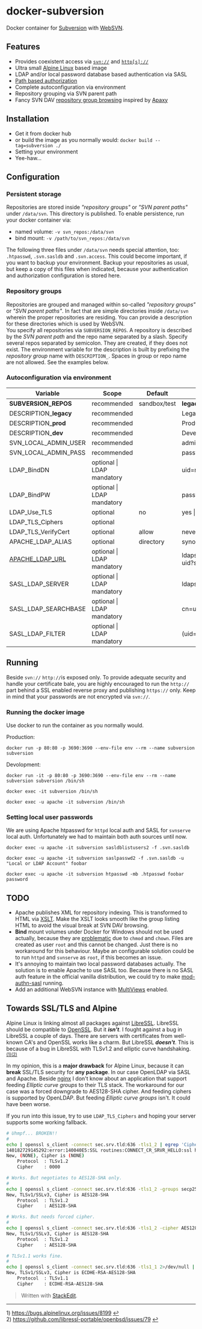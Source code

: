 # docker-subversion
Docker container for [Subversion][1] with [WebSVN][2].

[1]: http://subversion.apache.org/
[2]: https://websvnphp.github.io/

## Features
* Provides coexistent access via [`svn://`][3] and [`http[s]://`][4]
* Ultra small [Alpine Linux][5] based image
* LDAP and/or local password database based authentication via SASL
* [Path based authorization][6]
* Complete autoconfiguration via environment
* Repository grouping via SVN parent path
* Fancy SVN DAV [repository group browsing][7] inspired by [Apaxy][8]

[3]: http://svnbook.red-bean.com/1.7/svn.serverconfig.svnserve.html
[4]: http://svnbook.red-bean.com/1.7/svn.serverconfig.httpd.html
[5]: https://alpinelinux.org/
[6]: http://svnbook.red-bean.com/1.7/svn.serverconfig.pathbasedauthz.html
[7]: http://httpd.apache.org/docs/2.4/mod/mod_autoindex.html
[8]: https://oupala.github.io/apaxy/

## Installation
* Get it from docker hub
* or build the image as you normally would: `docker build --tag=subversion ./`
* Setting your environment
* Yee-haw...

## Configuration

### Persistent storage
Repositories are stored inside *"repository groups"* or *"SVN parent paths"* under `/data/svn`. This directory is published. To enable persistence, run your docker container via:

* named volume: `-v svn_repos:/data/svn`
* bind mount: `-v /path/to/svn_repos:/data/svn`

The following three files under `/data/svn` needs special attention, too: `.htpasswd`, `.svn.sasldb` and `.svn.access`. This could become important, if you want to backup your environment. Backup your repositories as usual, but keep a copy of this files when indicated, because your authentication and authorization configuration is stored here.

### Repository groups
Repositories are grouped and managed within so-called *"repository groups"* or *"SVN parent paths"*. In fact that are simple directories inside `/data/svn` wherein the proper repositories are residing. You can provide a description for these directories which is used by WebSVN.   
You specify all repositories via `SUBVERSION_REPOS`. A repository is described by the *SVN parent path* and the repo name separated by a slash. Specify several repos separated by semicolon. They are created, if they does not exist. The environment variable for the description is built by prefixing the *repository group* name with `DESCRIPTION_`. Spaces in group or repo name are not allowed. See the examples below.

### Autoconfiguration via environment
| Variable | Scope | Default | Example |
| --- | --- | --- | --- |
| **SUBVERSION_REPOS** | recommended | sandbox/test | **legacy**/code;**legacy**/conf;**dev**/apps;**prod**/apps |
| DESCRIPTION_**legacy** | recommended | | Legacy stuff |
| DESCRIPTION_**prod** | recommended | | Production app code & config |
| DESCRIPTION_**dev** | recommended | | Development app code & config |
| SVN_LOCAL_ADMIN_USER | recommended | | admin |
| SVN_LOCAL_ADMIN_PASS | recommended | | password |
| LDAP_BindDN | optional \| LDAP mandatory | | uid=root,cn=users,dc=example,dc=com |
| LDAP_BindPW | optional \| LDAP mandatory | | password |
| LDAP_Use_TLS |optional | no | yes \| no |
| LDAP_TLS_Ciphers | optional | | |
| LDAP_TLS_VerifyCert | optional | allow | never \| allow \| try \| demand |
| APACHE_LDAP_ALIAS | optional | directory | synology |
| [APACHE_LDAP_URL][20] | optional \| LDAP mandatory | | ldaps://synology/cn=users,dc=example,dc=com?uid?sub |
| SASL_LDAP_SERVER | optional \| LDAP mandatory | | ldaps://synology |
| SASL_LDAP_SEARCHBASE | optional \| LDAP mandatory | | cn=users,dc=example,dc=com |
| SASL_LDAP_FILTER | optional \| LDAP mandatory | | (uid=%U) |

[20]: http://httpd.apache.org/docs/2.4/mod/mod_authnz_ldap.html#authldapurl

## Running
Beside `svn://` `http://`is exposed only. To provide adequate security and handle your certificate bale, you are highly encouraged to run the `http://` part behind a SSL enabled reverse proxy and publishing `https://` only. Keep in mind that your passwords are not encrypted via `svn://`.

### Running the docker image
Use docker to run the container as you normally would.

Production:

`docker run -p 80:80 -p 3690:3690 --env-file env --rm --name subversion subversion`

Devolopment:

`docker run -it -p 80:80 -p 3690:3690 --env-file env --rm --name subversion subversion /bin/sh`

`docker exec -it subversion /bin/sh`

`docker exec -u apache -it subversion /bin/sh`

### Setting local user passwords
We are using Apache htpasswd for `httpd` local auth and SASL for `svnserve` local auth. Unfortunately we had to maintain both auth sources until now.

`docker exec -u apache -it subversion sasldblistusers2 -f .svn.sasldb`

`docker exec -u apache -it subversion saslpasswd2 -f .svn.sasldb -u "Local or LDAP Account" foobar`

`docker exec -u apache -it subversion htpasswd -mb .htpasswd foobar password`

## TODO
* Apache publishes XML for repository indexing. This is transformed to HTML via [XSLT][9]. Make the XSLT looks smooth like the group listing HTML to avoid the visual break at SVN DAV browsing.
* **Bind** mount volumes under Docker for Windows should not be used actually, because they are [problematic][10] due to `chmod` and `chown`. Files are created as user `root` and this cannot be changed. Just there is no workaround for this behaviour. Maybe an configurable solution could be to run `httpd` and `svnserve` as `root`, if this becomes an issue.
* It's annoying to maintain two local password databases actually. The solution is to enable Apache to use SASL too. Because there is no SASL auth feature in the official vanilla distribution, we could try to make [mod-authn-sasl][11] running.
* Add an additional WebSVN instance with [MultiViews][12] enabled.

[9]: https://svn.apache.org/repos/asf/subversion/trunk/tools/xslt/svnindex.xsl
[10]: https://docs.docker.com/docker-for-windows/troubleshoot/#permissions-errors-on-data-directories-for-shared-volumes
[11]: https://sourceforge.net/projects/mod-authn-sasl
[12]: https://websvnphp.github.io/docs/install.html#multiviews

## Towards SSL/TLS and Alpine
Alpine Linux is linking almost all packages against [LibreSSL][13]. LibreSSL should be compatible to [OpenSSL][14]. But it ***isn't***. I fought against a bug in LibreSSL a couple of days. There are servers with certificates from well-known CA's and OpenSSL works like a charm. But LibreSSL ***doesn't***. This is because of a bug in LibreSSL with TLSv1.2 and elliptic curve handshaking. <sup id="a1">[(1)](#f1)</sup><sup id="a2">[(2)](#f2)</sup>

In my opinion, this is a **major drawback** for Alpine Linux, because it can **break** SSL/TLS security for **any package**. In our case OpenLDAP via SASL and Apache. Beside [nginx][15] I don't know about an application that support feeding *Elliptic curve groups* to their TLS stack. The workaround for our case was a forced downgrade to AES128-SHA cipher. And feeding ciphers is supported by OpenLDAP. But feeding *Elliptic curve groups* isn't. It could have been worse.

If you run into this issue, try to use `LDAP_TLS_Ciphers` and hoping your server supports some working fallback.

[^1]: https://bugs.alpinelinux.org/issues/8199 "LibreSSL Bug"
[^2]: https://github.com/libressl-portable/openbsd/issues/79 "LibreSSL Bug"

[13]: http://www.libressl.org/
[14]: https://www.openssl.org/
[15]: https://nginx.org/

```bash
# Uhmpf... BROKEN!!
#
echo | openssl s_client -connect sec.srv.tld:636 -tls1_2 | egrep 'Cipher|Protocol'
140182729145292:error:140040E5:SSL routines:CONNECT_CR_SRVR_HELLO:ssl handshake failure:ssl_pkt.c:585:
New, (NONE), Cipher is (NONE)
    Protocol  : TLSv1.2
    Cipher    : 0000

# Works. But negotiates to AES128-SHA only.
#
echo | openssl s_client -connect sec.srv.tld:636 -tls1_2 -groups secp256k1:secp224r1 2>/dev/null | egrep 'Cipher|Protocol'
New, TLSv1/SSLv3, Cipher is AES128-SHA
    Protocol  : TLSv1.2
    Cipher    : AES128-SHA

# Works. But needs forced cipher.
#
echo | openssl s_client -connect sec.srv.tld:636 -tls1_2 -cipher AES128-SHA 2>/dev/null | egrep 'Cipher|Protocol'
New, TLSv1/SSLv3, Cipher is AES128-SHA
    Protocol  : TLSv1.2
    Cipher    : AES128-SHA

# TLSv1.1 works fine.
#
echo | openssl s_client -connect sec.srv.tld:636 -tls1_1 2>/dev/null | egrep 'Cipher|Protocol'
New, TLSv1/SSLv3, Cipher is ECDHE-RSA-AES128-SHA
    Protocol  : TLSv1.1
    Cipher    : ECDHE-RSA-AES128-SHA
```

> Written with [StackEdit](https://stackedit.iaean.net/).

[16]: http://svnbook.red-bean.com/1.7/svn.ref.svnserve.html
[17]: http://svnbook.red-bean.com/1.7/svn.ref.mod_dav_svn.conf.html
[18]: http://svnbook.red-bean.com/1.7/svn.ref.mod_authz_svn.conf.html

---
<a name="f1">1)</a> https://bugs.alpinelinux.org/issues/8199 [↩](#a1)     
<a name="f2">2)</a> https://github.com/libressl-portable/openbsd/issues/79 [↩](#a2)
